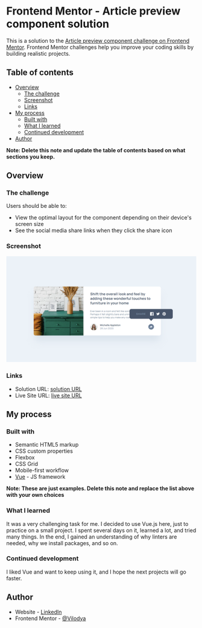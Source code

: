 # Frontend Mentor - Article preview component solution

This is a solution to the [Article preview component challenge on Frontend Mentor](https://www.frontendmentor.io/challenges/article-preview-component-dYBN_pYFT). Frontend Mentor challenges help you improve your coding skills by building realistic projects. 

## Table of contents

- [Overview](#overview)
  - [The challenge](#the-challenge)
  - [Screenshot](#screenshot)
  - [Links](#links)
- [My process](#my-process)
  - [Built with](#built-with)
  - [What I learned](#what-i-learned)
  - [Continued development](#continued-development)
- [Author](#author)

**Note: Delete this note and update the table of contents based on what sections you keep.**

## Overview

### The challenge

Users should be able to:

- View the optimal layout for the component depending on their device's screen size
- See the social media share links when they click the share icon

### Screenshot

![](./screenshot.png)

### Links

- Solution URL: [solution URL](https://github.com/Vilodya/article-preview-component-master)
- Live Site URL: [live site URL](https://vilodya.github.io/article-preview-component-master/)

## My process

### Built with

- Semantic HTML5 markup
- CSS custom properties
- Flexbox
- CSS Grid
- Mobile-first workflow
- [Vue](https://https://vuejs.org/) - JS framework

**Note: These are just examples. Delete this note and replace the list above with your own choices**

### What I learned

It was a very challenging task for me. I decided to use Vue.js here, just to practice on a small project. I spent several days on it, learned a lot, and tried many things. In the end, I gained an understanding of why linters are needed, why we install packages, and so on.

### Continued development

I liked Vue and want to keep using it, and I hope the next projects will go faster.

## Author

- Website - [LinkedIn](https://www.linkedin.com/in/vladimir--denisov)
- Frontend Mentor - [@Vilodya](https://www.frontendmentor.io/profile/Vilodya)
